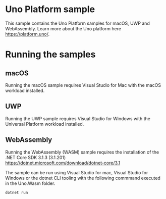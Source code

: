 # Uno Platform sample

This sample contains the Uno Platform samples for macOS, UWP and WebAssembly. Learn more about the Uno platform here https://platform.uno/.

# Running the samples

## macOS

Running the macOS sample requires Visual Studio for Mac with the macOS workload installed.

## UWP

Running the UWP sample requires Visual Studio for Windows with the Universal Platform workload installed.

## WebAssembly

Running the WebAssembly (WASM) sample requires the installation of the .NET Core SDK 3.1.3 (3.1.201) https://dotnet.microsoft.com/download/dotnet-core/3.1

The sample can be run using Visual Studio for mac, Visual Studio for Windows or the dotnet CLI tooling with the following commmand executed in the Uno.Wasm folder.
```
dotnet run
```